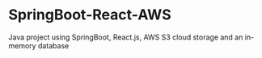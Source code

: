 # SpringBoot-React-AWS
Java project using SpringBoot, React.js, AWS S3 cloud storage and an in-memory database
